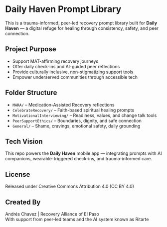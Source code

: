 # Daily Haven Prompt Library

This is a trauma-informed, peer-led recovery prompt library built for **Daily Haven** — a digital refuge for healing through consistency, safety, and peer connection.

## Project Purpose
- Support MAT-affirming recovery journeys
- Offer daily check-ins and AI-guided peer reflections
- Provide culturally inclusive, non-stigmatizing support tools
- Empower underserved communities through accessible tech

## Folder Structure
- `MARA/` – Medication-Assisted Recovery reflections
- `CelebrateRecovery/` – Faith-based spiritual healing prompts
- `MotivationalInterviewing/` – Readiness, values, and change talk tools
- `PeerSupportEthics/` – Boundaries, dignity, and safe connection
- `General/` – Shame, cravings, emotional safety, daily grounding

## Tech Vision
This repo powers the **Daily Haven** mobile app — integrating prompts with AI companions, wearable-triggered check-ins, and trauma-informed care.

## License
Released under Creative Commons Attribution 4.0 (CC BY 4.0)

## Created By
Andrés Chavez | Recovery Alliance of El Paso  
With support from peer-led teams and the AI system known as Ritarte
